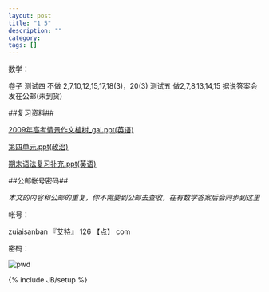 ```yaml
---
layout: post
title: "1 5"
description: ""
category: 
tags: []
---
```


数学：

卷子 测试四 不做 2,7,10,12,15,17,18(3)，20(3) 测试五 做2,7,8,13,14,15 据说答案会发在公邮(未到货)

##复习资料##

[2009年高考情景作文植树_gai.ppt(英语)](https://www.filepicker.io/api/file/KxAlC4BOTv6r04esSMuV)

[第四单元.ppt(政治)](https://www.filepicker.io/api/file/APn5tyTNWA6winrgkXFA)

[期末语法复习补充.ppt(英语)](https://www.filepicker.io/api/file/L9gdqUhLRzaIsR8sW56k)

##公邮帐号密码##

*本文的内容和公邮的重复，你不需要到公邮去查收，在有数学答案后会同步到这里*


帐号： 

zuiaisanban 『艾特』 126 【点】 com

密码：

![pwd](https://www.filepicker.io/api/file/Itm4iSM5SKmmOb8Qz3wR "x")


{% include JB/setup %}
